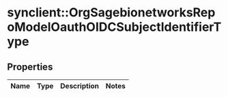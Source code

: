 # synclient::OrgSagebionetworksRepoModelOauthOIDCSubjectIdentifierType


## Properties
Name | Type | Description | Notes
------------ | ------------- | ------------- | -------------


